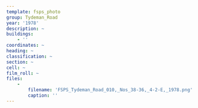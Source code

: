 ```yaml
---
template: fsps_photo
group: Tydeman_Road
year: '1978'
description: ~
buildings:
    - ''
coordinates: ~
heading: ~
classification: ~
section: ~
cell: ~
film_roll: ~
files:
    -
        filename: 'FSPS_Tydeman_Road_010,_Nos_38-36,_4-2-E,_1978.png'
        caption: ''
---
```

